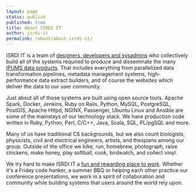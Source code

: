 ```yaml
---
layout: page
status: publish
published: true
title: About ISRDI IT
author: isrdi-it
permalink: /about/about-isrdi-it/
---
```


ISRDI IT is a team of [designers, developers and sysadmins](/meet-the-team/) who collectively build all of the systems required to produce and disseminate the many <a title="Data Products" href="/about/data-products/">IPUMS data products</a>. That includes everything from parallelized data transformation pipelines, metadata management systems, high-performance data extract builders, and of course the websites which deliver the data to our user community.

Just about all of those systems are built using open source tools. Apache Spark, Docker, Jenkins, Ruby on Rails, Python, MySQL, PostgreSQL, PostGIS, Apache Httpd, NGINX, Passenger, Ubuntu Linux and Ansible are some of the mainstays of our technology stack. We have production code written in Ruby, Python, Perl, C/C++, Java, Scala, SQL, PL/pgSQL and more.

Many of us have traditional CS backgrounds, but we also count biologists, physicists, civil and electrical engineers, artists, and thespians among our group. Outside of the office we bike, run, homebrew, photograph, raise chickens, make honey, play softball, cook, birdwatch, and collect vinyl.

We try hard to make ISRDI IT a <a title="Working @ ISRDI" href="/working-isrdi/">fun and rewarding place to work</a>. Whether it's a Friday code hunker, a summer BBQ or helping each other practice our conference presentations, we work in a spirit of collaboration and community while building systems that users around the world rely upon.
